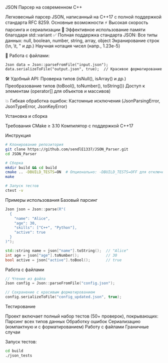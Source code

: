 JSON Парсер на современном C++

Легковесный парсер JSON, написанный на C++17 с полной поддержкой стандарта RFC 8259.
Основные возможности
  ⚡ Высокая скорость парсинга и сериализации
  🧠 Эффективное использование памяти благодаря std::variant
  ✅ Полная поддержка стандарта JSON:
      Все типы данных: null, boolean, number, string, array, object
      Экранирование строк (\n, \t, \" и др.)
      Научная нотация чисел (напр., 1.23e-5)

  📁 Работа с файлами:
```
Json data = Json::parseFromFile("input.json");
data.serializeToFile("output.json", true);  // Красивое форматирование
```
  
  🛠 Удобный API:
      Проверка типов (isNull(), isArray() и др.)
      Преобразование типов (toBool(), toNumber(), toString())
      Доступ к элементам (operator[] для объектов и массивов)

  💥 Гибкая обработка ошибок:
       Кастомные исключения (JsonParsingError, JsonTypeError, JsonKeyError)
       
Установка и сборка

Требования
  CMake ≥ 3.10
  Компилятор с поддержкой C++17 

Инструкция
```bash
# Клонирование репозитория
git clone https://github.com/sendlE1337/JSON_Parser.git
cd JSON_Parser

# Сборка
mkdir build && cd build
cmake .. -DBUILD_TESTS=ON  # Опционально: -DBUILD_TESTS=OFF для отключения тестов
make

# Запуск тестов
ctest -v
```
Примеры использования
Базовый парсинг

```cpp
Json json = Json::parse(R"(
  {
    "name": "Alice",
    "age": 30,
    "skills": ["C++", "Python"],
    "active": true
  }
)");

std::string name = json["name"].toString();  // "Alice"
int age = json["age"].toNumber();            // 30
bool active = json["active"].toBool();       // true
```

Работа с файлами

```cpp
// Чтение из файла
Json config = Json::parseFromFile("config.json");

// Сохранение с красивым форматированием
config.serializeToFile("config_updated.json", true);
```

Тестирование

Проект включает полный набор тестов (50+ проверок), покрывающих:
    Парсинг всех типов данных
    Обработку ошибок
    Сериализацию (компактную и с форматированием)
    Работу с файлами
    Граничные случаи

Запуск тестов:
```bash
cd build
./json_tests
```












